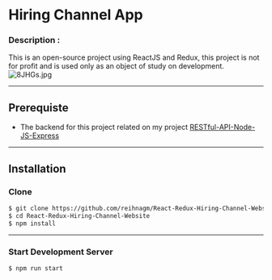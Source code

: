 # Hiring Channel App
### Description : 
This is an open-source project using ReactJS and Redux, this project is not for profit and is used only as an object of study on development.
![8JHGs.jpg](https://cdn.imgpaste.net/2020/01/28/8JHGs.jpg)

---
## Prerequiste
- The backend for this project related on my project [RESTful-API-Node-JS-Express](https://github.com/reihnagm/RESTful-API-Node-JS-Express)
---


## Installation

### Clone
```bash
$ git clone https://github.com/reihnagm/React-Redux-Hiring-Channel-Website.git
$ cd React-Redux-Hiring-Channel-Website
$ npm install
```
---
### Start Development Server
```bash
$ npm run start
```
